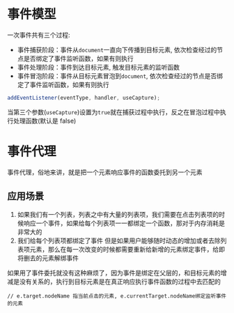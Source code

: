 # 事件模型

一次事件共有三个过程:

- 事件捕获阶段：事件从`document`一直向下传播到目标元素, 依次检查经过的节点是否绑定了事件监听函数，如果有则执行
- 事件处理阶段：事件到达目标元素, 触发目标元素的监听函数
- 事件冒泡阶段：事件从目标元素冒泡到`document`, 依次检查经过的节点是否绑定了事件监听函数，如果有则执行

```js
addEventListener(eventType, handler, useCapture);
```

当第三个参数(`useCapture`)设置为`true`就在捕获过程中执行，反之在冒泡过程中执行处理函数(默认是 false)

# 事件代理

事件代理，俗地来讲，就是把一个元素响应事件的函数委托到另一个元素

## 应用场景

1. 如果我们有一个列表，列表之中有大量的列表项，我们需要在点击列表项的时候响应一个事件，如果给每个列表项一一都绑定一个函数，那对于内存消耗是非常大的
2. 我们给每个列表项都绑定了事件
   但是如果用户能够随时动态的增加或者去除列表项元素，那么在每一次改变的时候都需要重新给新增的元素绑定事件，给即将删去的元素解绑事件

如果用了事件委托就没有这种麻烦了，因为事件是绑定在父层的，和目标元素的增减是没有关系的，执行到目标元素是在真正响应执行事件函数的过程中去匹配的

    // e.target.nodeName 指当前点击的元素, e.currentTarget.nodeName绑定监听事件的元素
